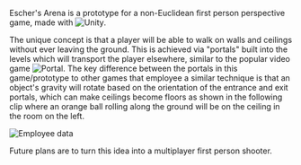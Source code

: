 Escher's Arena is a prototype for a non-Euclidean first person perspective game, made with ![Unity](https://unity.com/). 

The unique concept is that a player will be able to walk on walls and ceilings without ever leaving the ground. This is achieved via "portals" built into
the levels which will transport the player elsewhere, similar to the popular video game ![Portal](https://en.wikipedia.org/wiki/Portal_(video_game)).
The key difference between the portals in this game/prototype to other games that employee a similar technique is that an object's gravity will rotate 
based on the orientation of the entrance and exit portals, which can make ceilings become floors as shown in the following clip where an orange ball rolling along the ground will be on the ceiling in the room on the left.

<img src="/README-IMAGES/Single-Shot.gif" alt="Employee data" title="Employee Data title">

Future plans are to turn this idea into a multiplayer first person shooter.



